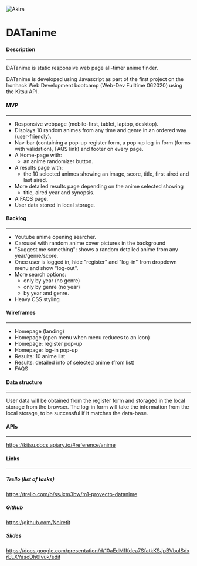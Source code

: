 ![Akira](https://media.giphy.com/media/12CSpwCtoy1Vfy/giphy.gif)

# DATanime

#### Description

---

DATanime is static responsive web page all-timer anime finder.

DATanime is developed using Javascript as part of the first project on the Ironhack Web Development bootcamp (Web-Dev Fulltime 062020) using the Kitsu API.

#### MVP

---

- Responsive webpage (mobile-first, tablet, laptop, desktop).
- Displays 10 random animes from any time and genre in an ordered way (user-friendly).
- Nav-bar (containing a pop-up register form, a pop-up log-in form (forms with validation), FAQS link) and footer on every page.
- A Home-page with:
  - an anime randomizer button.
- A results page with:
  - the 10 selected animes showing an image, score, title, first aired and last aired.
- More detailed results page depending on the anime selected showing
  - title, aired year and synopsis.
- A FAQS page.
- User data stored in local storage.

#### Backlog

---

- Youtube anime opening searcher.
- Carousel with random anime cover pictures in the background
- "Suggest me something": shows a random detailed anime from any year/genre/score.
- Once user is logged in, hide "register" and "log-in" from dropdown menu and show "log-out".
- More search options:
  - only by year (no genre)
  - only by genre (no year)
  - by year and genre.
- Heavy CSS styling

#### Wireframes

---

- Homepage (landing)
- Homepage (open menu when menu reduces to an icon)
- Homepage: register pop-up
- Homepage: log-in pop-up
- Results: 10 anime list
- Results: detailed info of selected anime (from list)
- FAQS

#### Data structure

---

User data will be obtained from the register form and storaged in the local storage from the browser. The log-in form will take the information from the local storage, to be successful if it matches the data-base.

#### APIs

---

https://kitsu.docs.apiary.io/#reference/anime

#### Links

---

##### Trello (list of tasks)

https://trello.com/b/ssJxm3bw/m1-proyecto-datanime

##### Github

https://github.com/Noiretit

##### Slides

https://docs.google.com/presentation/d/10aEdMfKdea7SfatkKSJpBVbulSdxrELXYasoDh6Ivuk/edit
